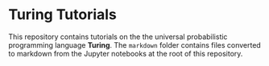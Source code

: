 # Turing Tutorials

This repository contains tutorials on the the universal probabilistic programming language **Turing**. The `markdown` folder contains files converted to markdown from the Jupyter notebooks at the root of this repository.
